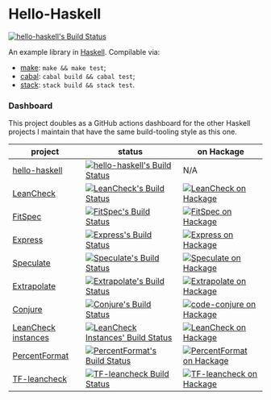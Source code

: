 Hello-Haskell
=============

[![hello-haskell's Build Status][build-status]][build-log]

An example library in [Haskell].  Compilable via:

* [make]: `make && make test`;
* [cabal]: `cabal build && cabal test`;
* [stack]: `stack build && stack test`.


### Dashboard

This project doubles as a GitHub actions dashboard
for the other Haskell projects I maintain
that have the same build-tooling style as this one.

| project               | status                                                                 | on Hackage                                                        |
| --------------------- | ---------------------------------------------------------------------- | ----------------------------------------------------------------- |
| [hello-haskell]       | [![hello-haskell's Build Status][build-status]][build-log]             | N/A                                                               |
| [LeanCheck]           | [![LeanCheck's Build Status][leancheck-s]][leancheck-l]                | [![LeanCheck on Hackage][leancheck-v]][leancheck-h]               |
| [FitSpec]             | [![FitSpec's Build Status][fitspec-s]][fitspec-l]                      | [![FitSpec on Hackage][fitspec-v]][fitspec-h]                     |
| [Express]             | [![Express's Build Status][express-s]][express-l]                      | [![Express on Hackage][express-v]][express-h]                     |
| [Speculate]           | [![Speculate's Build Status][speculate-s]][speculate-l]                | [![Speculate on Hackage][speculate-v]][speculate-h]               |
| [Extrapolate]         | [![Extrapolate's Build Status][extrapolate-s]][extrapolate-l]          | [![Extrapolate on Hackage][extrapolate-v]][extrapolate-h]         |
| [Conjure]             | [![Conjure's Build Status][conjure-s]][conjure-l]                      | [![code-conjure on Hackage][conjure-v]][conjure-h]                |
| [LeanCheck instances] | [![LeanCheck Instances' Build Status][lc-instances-s]][lc-instances-l] | [![LeanCheck on Hackage][lc-instances-v]][lc-instances-h]         |
| [PercentFormat]       | [![PercentFormat's Build Status][percent-format-s]][percent-format-l]  | [![PercentFormat on Hackage][percent-format-v]][percent-format-h] |
| [TF-leancheck]        | [![TF-leancheck Build Status][tf-leancheck-s]][tf-leancheck-l]         | [![TF-leancheck on Hackage][tf-leancheck-v]][tf-leancheck-h]      |


[hello-haskell]: https://github.com/rudymatela/hello-haskell
[build-log]:     https://github.com/rudymatela/hello-haskell/actions/workflows/build.yml
[build-status]:  https://github.com/rudymatela/hello-haskell/actions/workflows/build.yml/badge.svg

[LeanCheck]:   https://github.com/rudymatela/leancheck
[leancheck-l]: https://github.com/rudymatela/leancheck/actions/workflows/build.yml
[leancheck-s]: https://github.com/rudymatela/leancheck/actions/workflows/build.yml/badge.svg
[leancheck-h]: https://hackage.haskell.org/package/leancheck
[leancheck-v]: https://img.shields.io/hackage/v/leancheck.svg

[FitSpec]:   https://github.com/rudymatela/fitspec
[fitspec-l]: https://github.com/rudymatela/fitspec/actions/workflows/build.yml
[fitspec-s]: https://github.com/rudymatela/fitspec/actions/workflows/build.yml/badge.svg
[fitspec-h]: https://hackage.haskell.org/package/fitspec
[fitspec-v]: https://img.shields.io/hackage/v/fitspec.svg

[Express]:   https://github.com/rudymatela/express
[express-l]: https://github.com/rudymatela/express/actions/workflows/build.yml
[express-s]: https://github.com/rudymatela/express/actions/workflows/build.yml/badge.svg
[express-h]: https://hackage.haskell.org/package/express
[express-v]: https://img.shields.io/hackage/v/express.svg

[Speculate]:   https://github.com/rudymatela/speculate
[speculate-l]: https://github.com/rudymatela/speculate/actions/workflows/build.yml
[speculate-s]: https://github.com/rudymatela/speculate/actions/workflows/build.yml/badge.svg
[speculate-h]: https://hackage.haskell.org/package/speculate
[speculate-v]: https://img.shields.io/hackage/v/speculate.svg

[Extrapolate]:   https://github.com/rudymatela/extrapolate
[extrapolate-l]: https://github.com/rudymatela/extrapolate/actions/workflows/build.yml
[extrapolate-s]: https://github.com/rudymatela/extrapolate/actions/workflows/build.yml/badge.svg
[extrapolate-h]: https://hackage.haskell.org/package/extrapolate
[extrapolate-v]: https://img.shields.io/hackage/v/extrapolate.svg

[Conjure]:   https://github.com/rudymatela/conjure
[conjure-l]: https://github.com/rudymatela/conjure/actions/workflows/build.yml
[conjure-s]: https://github.com/rudymatela/conjure/actions/workflows/build.yml/badge.svg
[conjure-h]: https://hackage.haskell.org/package/code-conjure
[conjure-v]: https://img.shields.io/hackage/v/code-conjure.svg

[LeanCheck Instances]: https://github.com/rudymatela/leancheck-instances
[lc-instances-l]:      https://github.com/rudymatela/leancheck-instances/actions/workflows/build.yml
[lc-instances-s]:      https://github.com/rudymatela/leancheck-instances/actions/workflows/build.yml/badge.svg
[lc-instances-h]:      https://hackage.haskell.org/package/leancheck-instances
[lc-instances-v]:      https://img.shields.io/hackage/v/leancheck-instances.svg

[PercentFormat]:    https://github.com/rudymatela/percent-format
[percent-format-l]: https://github.com/rudymatela/percent-format/actions/workflows/build.yml
[percent-format-s]: https://github.com/rudymatela/percent-format/actions/workflows/build.yml/badge.svg
[percent-format-h]: https://hackage.haskell.org/package/percent-format
[percent-format-v]: https://img.shields.io/hackage/v/percent-format.svg

[TF-leancheck]:   https://github.com/rudymatela/test-framework-leancheck
[tf-leancheck-l]: https://github.com/rudymatela/test-framework-leancheck/actions/workflows/build.yml
[tf-leancheck-s]: https://github.com/rudymatela/test-framework-leancheck/actions/workflows/build.yml/badge.svg
[tf-leancheck-h]: https://hackage.haskell.org/package/test-framework-leancheck
[tf-leancheck-v]: https://img.shields.io/hackage/v/test-framework-leancheck.svg

[haskell]: https://www.haskell.org/
[make]:    https://www.gnu.org/software/make/
[cabal]:   https://www.haskell.org/cabal/
[stack]:   https://www.haskellstack.org/
